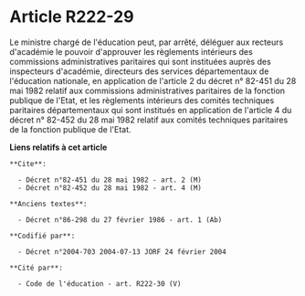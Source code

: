 # Article R222-29

Le ministre chargé de l'éducation peut, par arrêté, déléguer aux recteurs d'académie le pouvoir d'approuver les règlements
intérieurs des commissions administratives paritaires qui sont instituées auprès des inspecteurs d'académie, directeurs des
services départementaux de l'éducation nationale, en application de l'article 2 du décret n° 82-451 du 28 mai 1982 relatif
aux commissions administratives paritaires de la fonction publique de l'Etat, et les règlements intérieurs des comités
techniques paritaires départementaux qui sont institués en application de l'article 4 du décret n° 82-452 du 28 mai 1982
relatif aux comités techniques paritaires de la fonction publique de l'Etat.

**Liens relatifs à cet article**

	**Cite**:

	  - Décret n°82-451 du 28 mai 1982 - art. 2 (M)
	  - Décret n°82-452 du 28 mai 1982 - art. 4 (M)

	**Anciens textes**:

	  - Décret n°86-298 du 27 février 1986 - art. 1 (Ab)

	**Codifié par**:

	  - Décret n°2004-703 2004-07-13 JORF 24 février 2004

	**Cité par**:

	  - Code de l'éducation - art. R222-30 (V)
